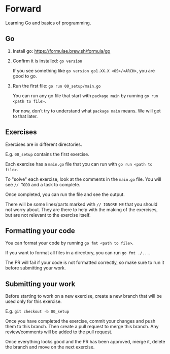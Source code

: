 # Forward

Learning Go and basics of programming.

## Go

1. Install go: https://formulae.brew.sh/formula/go

2. Confirm it is installed: `go version`

    If you see something like `go version go1.XX.X <OS>/<ARCH>`, you are good to
    go.

3. Run the first file: `go run 00_setup/main.go`

    You can run any go file that start with `package main` by running `go run <path to file>`.

    For now, don't try to understand what `package main` means. We will get to
    that later.

## Exercises

Exercises are in different directories.

E.g. `00_setup` contains the first exercise.

Each exercise has a `main.go` file that you can run with `go run <path to
file>`.

To "solve" each exercise, look at the comments in the `main.go` file.
You will see `// TODO` and a task to complete.

Once completed, you can run the file and see the output.

There will be some lines/parts marked with `// IGNORE ME` that you should not
worry about. They are there to help with the making of the exercises, but are
not relevant to the exercise itself.

## Formatting your code

You can format your code by running `go fmt <path to file>`.

If you want to format all files in a directory, you can run `go fmt ./...`.

The PR will fail if your code is not formatted correctly, so make sure to run
it before submitting your work.

## Submitting your work

Before starting to work on a new exercise, create a new branch that will be used
only for this exercise.

E.g. `git checkout -b 00_setup`

Once you have completed the exercise, commit your changes and push them to
this branch. Then create a pull request to merge this branch. Any
review/comments will be added to the pull request.

Once everything looks good and the PR has been approved, merge it, delete the
branch and move on the next exercise.
